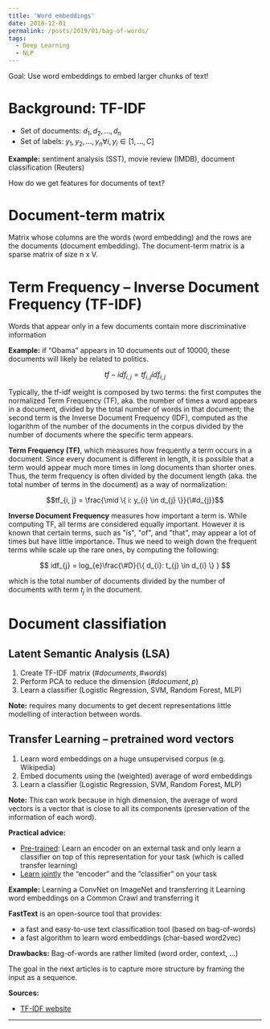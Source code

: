 ```yaml
---
title: 'Word embeddings'
date: 2018-12-01
permalink: /posts/2019/01/bag-of-words/
tags:
  - Deep Learning
  - NLP
---
```

Goal: Use word embeddings to embed larger chunks of text!

# Background: TF-IDF

- Set of documents: $d_{1}, d_{2},...,d_{n}$
- Set of labels: $y_{1}, y_{2},...,y_{n} \forall i, y_{i} \in [1,...,C]$

<b>Example:</b> sentiment analysis (SST), movie review (IMDB), document classification (Reuters)

How do we get features for documents of text?

# Document-term matrix

Matrix whose columns are the words (word embedding) and the rows are the documents (document embedding). The document-term matrix is a sparse matrix of size n x V.

# Term Frequency – Inverse Document Frequency (TF-IDF)

Words that appear only in a few documents contain more discriminative information

<b>Example:</b> if “Obama” appears in 10 documents out of 10000,
these documents will likely be related to politics.

$$
tf-idf_{i, j} = tf_{i, j} idf_{i, j}
$$

Typically, the tf-idf weight is composed by two terms: the first computes the normalized Term Frequency (TF), aka. the number of times a word appears in a document, divided by the total number of words in that document; the second term is the Inverse Document Frequency (IDF), computed as the logarithm of the number of the documents in the corpus divided by the number of documents where the specific term appears.

<b>Term Frequency (TF)</b>, which measures how frequently a term occurs in a document. Since every document is different in length, it is possible that a term would appear much more times in long documents than shorter ones. Thus, the term frequency is often divided by the document length (aka. the total number of terms in the document) as a way of normalization:

$$tf_{i, j} = \frac{\mid \{ i: y_{i} \in d_{j} \}}{\#d_{j}}$$

<b>Inverse Document Frequency</b> measures how important a term is. While computing TF, all terms are considered equally important. However it is known that certain terms, such as "is", "of", and "that", may appear a lot of times but have little importance. Thus we need to weigh down the frequent terms while scale up the rare ones, by computing the following:

$$
idf_{j} = log_{e}\frac{\#D}{\{ d_{i}: t_{j} \in d_{i} \} }
$$

which is the total number of documents divided by the number of documents with term $t_{j}$ in the document.

# Document classifiation

## Latent Semantic Analysis (LSA)

1. Create TF-IDF matrix $(\#documents, \#words)$
2. Perform PCA to reduce the dimension $(\#document, p)$
3. Learn a classifier (Logistic Regression, SVM, Random Forest, MLP)

<b>Note:</b> requires many documents to get decent representations little modelling of interaction between words.

## Transfer Learning – pretrained word vectors

1. Learn word embeddings on a huge unsupervised corpus (e.g. Wikipedia)
2. Embed documents using the (weighted) average of word embeddings
3. Learn a classifier (Logistic Regression, SVM, Random Forest, MLP)

<b>Note:</b> This can work because in high dimension, the average of word vectors is a vector that is close to all its components (preservation of the information of each word).

<b>Practical advice:</b>
- <u>Pre-trained</u>: Learn an encoder on an external task and only learn a classifier on top of this representation for your task (which is called transfer learning)
- <u>Learn jointly</u> the “encoder” and the ”classifier” on your task

<b>Example:</b>
Learning a ConvNet on ImageNet and transferring it
Learning word embeddings on a Common Crawl and transferring it

<b>FastText</b> is an open-source tool that provides:
- a fast and easy-to-use text classification tool (based on bag-of-words)
- a fast algorithm to learn word embeddings (char-based word2vec)

<b>Drawbacks:</b> Bag-of-words are rather limited (word order, context, …)

The goal in the next articles is to capture more structure by framing the input as a sequence.

<b>Sources:</b>
- [TF-IDF website](http://www.tfidf.com/)

------
